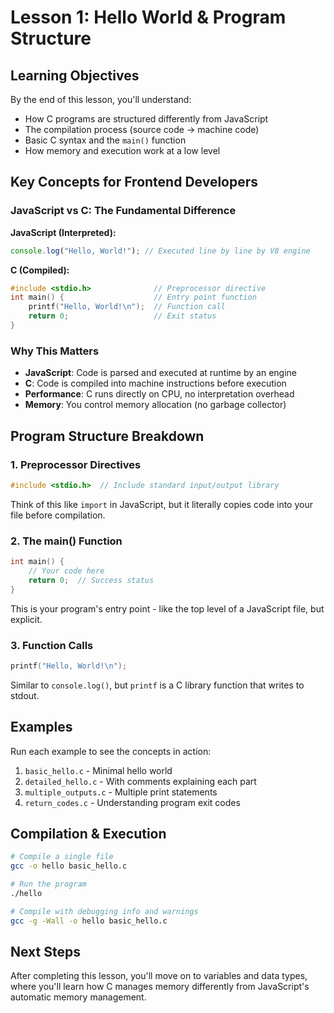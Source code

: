 # Lesson 1: Hello World & Program Structure

## Learning Objectives

By the end of this lesson, you'll understand:

- How C programs are structured differently from JavaScript
- The compilation process (source code → machine code)
- Basic C syntax and the `main()` function
- How memory and execution work at a low level

## Key Concepts for Frontend Developers

### JavaScript vs C: The Fundamental Difference

**JavaScript (Interpreted):**

```javascript
console.log("Hello, World!"); // Executed line by line by V8 engine
```

**C (Compiled):**

```c
#include <stdio.h>              // Preprocessor directive
int main() {                    // Entry point function
    printf("Hello, World!\n");  // Function call
    return 0;                   // Exit status
}
```

### Why This Matters

- **JavaScript**: Code is parsed and executed at runtime by an engine
- **C**: Code is compiled into machine instructions before execution
- **Performance**: C runs directly on CPU, no interpretation overhead
- **Memory**: You control memory allocation (no garbage collector)

## Program Structure Breakdown

### 1. Preprocessor Directives

```c
#include <stdio.h>  // Include standard input/output library
```

Think of this like `import` in JavaScript, but it literally copies code into your file before compilation.

### 2. The main() Function

```c
int main() {
    // Your code here
    return 0;  // Success status
}
```

This is your program's entry point - like the top level of a JavaScript file, but explicit.

### 3. Function Calls

```c
printf("Hello, World!\n");
```

Similar to `console.log()`, but `printf` is a C library function that writes to stdout.

## Examples

Run each example to see the concepts in action:

1. `basic_hello.c` - Minimal hello world
2. `detailed_hello.c` - With comments explaining each part
3. `multiple_outputs.c` - Multiple print statements
4. `return_codes.c` - Understanding program exit codes

## Compilation & Execution

```bash
# Compile a single file
gcc -o hello basic_hello.c

# Run the program
./hello

# Compile with debugging info and warnings
gcc -g -Wall -o hello basic_hello.c
```

## Next Steps

After completing this lesson, you'll move on to variables and data types, where you'll learn how C manages memory differently from JavaScript's automatic memory management.
